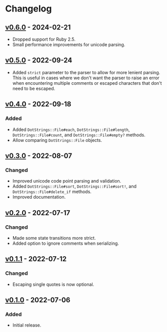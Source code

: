 # Changelog

## [v0.6.0] - 2024-02-21

- Dropped support for Ruby 2.5.
- Small performance improvements for unicode parsing.

## [v0.5.0] - 2022-09-24

- Added `strict` parameter to the parser to allow for more lenient parsing. This is useful in cases where we don't want the parser to raise an error when encountering multiple comments or escaped characters that don't need to be escaped.

## [v0.4.0] - 2022-09-18

### Added

- Added `DotStrings::File#each`, `DotStrings::File#length`, `DotStrings::File#count`, and `DotStrings::File#empty?` methods.
- Allow comparing `DotStrings::File` objects.

## [v0.3.0] - 2022-08-07

### Changed

- Improved unicode code point parsing and validation.
- Added `DotStrings::File#sort`, `DotStrings::File#sort!`, and `DotStrings::File#delete_if` methods.
- Improved documentation.

## [v0.2.0] - 2022-07-17

### Changed

- Made some state transitions more strict.
- Added option to ignore comments when serializing.

## [v0.1.1] - 2022-07-12

### Changed

- Escaping single quotes is now optional.

## [v0.1.0] - 2022-07-06

### Added

- Initial release.

[v0.6.0]: https://github.com/raymondjavaxx/dotstrings/releases/tag/v0.6.0
[v0.5.0]: https://github.com/raymondjavaxx/dotstrings/releases/tag/v0.5.0
[v0.4.0]: https://github.com/raymondjavaxx/dotstrings/releases/tag/v0.4.0
[v0.3.0]: https://github.com/raymondjavaxx/dotstrings/releases/tag/v0.3.0
[v0.2.0]: https://github.com/raymondjavaxx/dotstrings/releases/tag/v0.2.0
[v0.1.1]: https://github.com/raymondjavaxx/dotstrings/releases/tag/v0.1.1
[v0.1.0]: https://github.com/raymondjavaxx/dotstrings/releases/tag/v0.1.0
